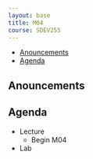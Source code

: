 ```yaml
---
layout: base
title: M04
course: SDEV255
---
```


- [Anouncements](#anouncements)
- [Agenda](#agenda)

## Anouncements

## Agenda

- Lecture
  - Begin M04
- Lab
